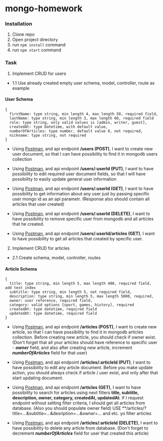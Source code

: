 # mongo-homework

### Installation
1. Clone repo
2. Open project directory
3. run ```npm install``` command
3. run ```npm start``` command

### Task

1. Implement CRUD for users
  - 1.1 Use already created empty user schema, model, controller, route as example

#### User Schema

```
{
  firstName: type string, min length 4, max length 50, required field,
  lastName: type string, min length 3, max length 60, required field
  role: type string, only valid values is [admin, writer, guest],
  createdAt: type Datetime, with default value,
  numberOfArticles: type number, default value 0, not required,
  nickname: type string, not required
}
```

* Using [Postman](https://www.getpostman.com/), and api endpoint **/users (POST)**, I want to create new user document,
so that I can have possibility to find it in mongodb users collection

* Using [Postman](https://www.getpostman.com/), and api endpoint **/users/:userId (PUT)**, I want to have possibility 
to edit required user document fields, so that I will have possibility to easily update general user information

* Using [Postman](https://www.getpostman.com/), and api endpoint **/users/:userId (GET)**, I want to have possibility
to get information about any user just by passing specific user mongo id as an api parametr.
(Response also should contain all articles that user created)

* Using [Postman](https://www.getpostman.com/), and api endpoint **/users/:userId (DELETE)**, I want to have possibility
to remove specific user from mongodb and all articles that he created.

* Using [Postman](https://www.getpostman.com/), and api endpoint **/users/:userId/articles (GET)**, I want to have possibility
to get all articles that created by specific user.


2. Implement CRUD for articles
  - 2.1 Create schema, model, controller, routes

#### Article Schema

```
{
  title: type string, min length 5, max length 400, required field, add text index
  subtitle: type string, min length 5, not required field,
  description: type string, min length 5, max length 5000, required,
  owner: user reference, required field,
  category: valid options [sport, games, history], required
  createdAt: type datetime, required field
  updatedAt: type datetime, required field
}
```

* Using [Postman](https://www.getpostman.com/), and api endpoint **/articles (POST)**, I want to create new article,
so that I can have possibility to find it in mongodb articles collection. 
Before creating new article, you should check if owner exist. 
(Don't forget that all your articles should have reference to specific user - ***owner*** field, and also after creating new article, increment ***numberOfArticles*** field for that user)

* Using [Postman](https://www.getpostman.com/), and api endpoint **/articles/:articleId (PUT)**, I want to have possibility
to edit any article document. Before you make update action, you should always check if article / user exist, and only
after that start updating document.

* Using [Postman](https://www.getpostman.com/), and api endpoint **/articles (GET)**,
I want to have possibility to search for articles using next filters **title, subtitle, description, owner, category,
createdAt, updatedAt**. If I request endpoint without setting filter criteria, I should get all articles from database.
(Also you should populate owner field)
 USE **/articles/?title=...&subtitle=...&desription=...&owner=... and etc. yo filter articles

* Using [Postman](https://www.getpostman.com/), and api endpoint **/articles/:articleId (DELETE)**,
I want to have possibility to delete any article from database. (Don't forget to decrement ***numberOfArticles*** field for user that created this article)




